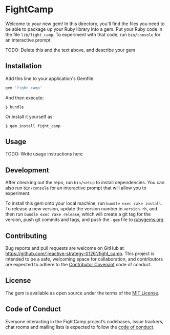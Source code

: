 # FightCamp

Welcome to your new gem! In this directory, you'll find the files you need to be able to package up your Ruby library into a gem. Put your Ruby code in the file `lib/fight_camp`. To experiment with that code, run `bin/console` for an interactive prompt.

TODO: Delete this and the text above, and describe your gem

## Installation

Add this line to your application's Gemfile:

```ruby
gem 'fight_camp'
```

And then execute:

    $ bundle

Or install it yourself as:

    $ gem install fight_camp

## Usage

TODO: Write usage instructions here

## Development

After checking out the repo, run `bin/setup` to install dependencies. You can also run `bin/console` for an interactive prompt that will allow you to experiment.

To install this gem onto your local machine, run `bundle exec rake install`. To release a new version, update the version number in `version.rb`, and then run `bundle exec rake release`, which will create a git tag for the version, push git commits and tags, and push the `.gem` file to [rubygems.org](https://rubygems.org).

## Contributing

Bug reports and pull requests are welcome on GitHub at https://github.com/'reactive-strategy-0126'/fight_camp. This project is intended to be a safe, welcoming space for collaboration, and contributors are expected to adhere to the [Contributor Covenant](http://contributor-covenant.org) code of conduct.

## License

The gem is available as open source under the terms of the [MIT License](https://opensource.org/licenses/MIT).

## Code of Conduct

Everyone interacting in the FightCamp project’s codebases, issue trackers, chat rooms and mailing lists is expected to follow the [code of conduct](https://github.com/'reactive-strategy-0126'/fight_camp/blob/master/CODE_OF_CONDUCT.md).
